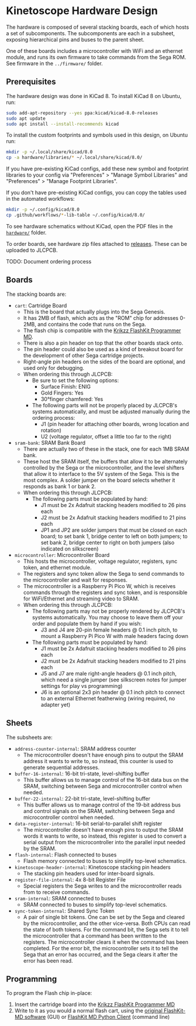 # Kinetoscope Hardware Design

The hardware is composed of several stacking boards, each of which hosts a set
of subcomponents.  The subcomponents are each in a subsheet, exposing
hierarchical pins and buses to the parent sheet.

One of these boards includes a microcontroller with WiFi and an ethernet
module, and runs its own firmware to take commands from the Sega ROM.  See
firmware in the `../firmware/` folder.


## Prerequisites

The hardware design was done in KiCad 8.  To install KiCad 8 on Ubuntu, run:

```sh
sudo add-apt-repository --yes ppa:kicad/kicad-8.0-releases
sudo apt update
sudo apt install --install-recommends kicad
```

To install the custom footprints and symbols used in this design, on Ubuntu
run:

```sh
mkdir -p ~/.local/share/kicad/8.0
cp -a hardware/libraries/* ~/.local/share/kicad/8.0/
```

If you have pre-existing KiCad configs, add these new symbol and footprint
libraries to your config via "Preferences" > "Manage Symbol Libraries" and
"Preferences" > "Manage Footprint Libraries".

If you don't have pre-existing KiCad configs, you can copy the tables used in
the automated workflows:

```sh
mkdir -p ~/.config/kicad/8.0
cp .github/workflows/*-lib-table ~/.config/kicad/8.0/
```

To see hardware schematics without KiCad, open the PDF files in the
[`hardware/`](hardware/) folder.

To order boards, see hardware zip files attached to
[releases](https://github.com/joeyparrish/kinetoscope/releases).  These can be
uploaded to JLCPCB.

TODO: Document ordering process


## Boards

The stacking boards are:
 - `cart`: Cartridge Board
   - This is the board that actually plugs into the Sega Genesis.
   - It has 2MB of flash, which acts as the "ROM" chip for addresses 0-2MB, and
     contains the code that runs on the Sega.
   - The flash chip is compatible with the [Krikzz FlashKit Programmer MD][].
   - There is also a pin header on top that the other boards stack onto.
   - The pin header could also be used as a kind of breakout board for the
     development of other Sega cartridge projects.
   - Right-angle pin headers on the sides of the board are optional, and used
     only for debugging.
   - When ordering this through JLCPCB:
     - Be sure to set the following options:
       - Surface Finish: ENIG
       - Gold Fingers: Yes
       - 30°finger chamfered: Yes
     - The following parts will not be properly placed by JLCPCB's systems
       automatically, and must be adjusted manually during the ordering process:
       - J1 (pin header for attaching other boards, wrong location and rotation)
       - U2 (voltage regulator, offset a little too far to the right)
 - `sram-bank`: SRAM Bank Board
   - There are actually two of these in the stack, one for each 1MB SRAM bank.
   - These host the SRAM itself, the buffers that allow it to be alternately
     controlled by the Sega or the microcontroller, and the level shifters that
     allow it to interface to the 5V system of the Sega. This is the most
     complex.  A solder jumper on the board selects whether it responds as bank
     1 or bank 2.
   - When ordering this through JLCPCB:
     - The following parts must be populated by hand:
       - J1 must be 2x Adafruit stacking headers modified to 26 pins each
       - J2 must be 2x Adafruit stacking headers modified to 21 pins each
       - JP1 and JP2 are solder jumpers that must be closed on each board; to
         set bank 1, bridge center to left on both jumpers; to set bank 2,
         bridge center to right on both jumpers (also indicated on silkscreen)
 - `microcontroller`: Microcontroller Board
   - This hosts the microcontroller, voltage regulator, registers, sync token,
     and ethernet module.
   - The registers and sync token allow the Sega to send commands to the
     microcontroller and wait for responses.
   - The microcontroller is a Raspberry Pi Pico W, which is receives commands
     through the registers and sync token, and is responsible for WiFi/Ethernet
     and streaming video to SRAM.
   - When ordering this through JLCPCB:
     - The following parts may not be properly rendered by JLCPCB's systems
       automatically.  You may choose to leave them off your order and populate
       them by hand if you wish:
       - J3 and J4 are 20-pin female headers @ 0.1 inch pitch, to mount a
         Raspberry Pi Pico W with male headers facing down
     - The following parts must be populated by hand:
       - J1 must be 2x Adafruit stacking headers modified to 26 pins each
       - J2 must be 2x Adafruit stacking headers modified to 21 pins each
       - J5 and J7 are male right-angle headers @ 0.1 inch pitch, which need a
         single jumper (see silkscreen notes for jumper settings for play vs
         programming)
       - J6 is an optional 2x3 pin header @ 0.1 inch pitch to connect to an
         external Ethernet featherwing (wiring required, no adapter yet)


## Sheets

The subsheets are:
 - `address-counter-internal`: SRAM address counter
   - The microcontroller doesn't have enough pins to output the SRAM address it
     wants to write to, so instead, this counter is used to generate sequential
     addresses.
 - `buffer-16-internal`: 16-bit tri-state, level-shifting buffer
   - This buffer allows us to manage control of the 16-bit data bus on the
     SRAM, switching between Sega and microcontroller control when needed.
 - `buffer-22-internal`: 22-bit tri-state, level-shifting buffer
   - This buffer allows us to manage control of the 19-bit address bus and
     control signals on the SRAM, switching between Sega and microcontroller
     control when needed.
 - `data-register-internal`: 16-bit serial-to-parallel shift register
   - The microcontroller doesn't have enough pins to output the SRAM words it
     wants to write, so instead, this register is used to convert a serial
     output from the microcontroller into the parallel input needed by the
     SRAM.
 - `flash-internal`: Flash connected to buses
   - Flash memory connected to buses to simplify top-level schematics.
 - `kinetoscope-header-internal`: Kinetoscope stacking pin headers
   - The stacking pin headers used for inter-board signals.
 - `register-file-internal`: 4x 8-bit Register File
   - Special registers the Sega writes to and the microcontroller reads from to
     receive commands.
 - `sram-internal`: SRAM connected to buses
   - SRAM connected to buses to simplify top-level schematics.
 - `sync-token-internal`: Shared Sync Token
   - A pair of single bit tokens.  One can be set by the Sega and cleared by
     the microcontroller, and the other vice-versa.  Both CPUs can read the
     state of both tokens.  For the command bit, the Sega sets it to tell the
     microcontroller that a command has been written to the registers. The
     microcontroller clears it when the command has been completed.  For the
     error bit, the microcontroller sets it to tell the Sega that an error has
     occurred, and the Sega clears it after the error has been read.


## Programming

To program the Flash chip in-place:
 1. Insert the cartridge board into the [Krikzz FlashKit Programmer MD][]
 2. Write to it as you would a normal flash cart, using the
    [original FlashKit-MD software][] (GUI) or [FlashKit MD Python Client][]
    (command line)

[Krikzz FlashKit Programmer MD]: https://krikzz.com/our-products/accessories/flashkitmd.html
[original FlashKit-MD software]: https://krikzz.com/pub/support/flashkit-md/
[FlashKit MD Python Client]: https://github.com/joeyparrish/flashkit-md-py
